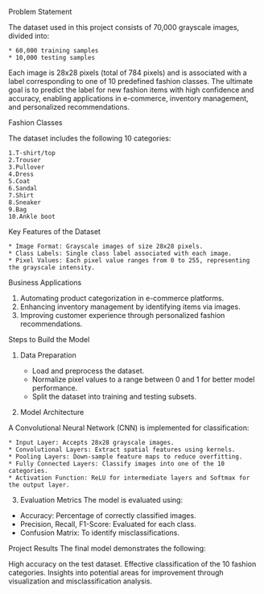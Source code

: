 Problem Statement

The dataset used in this project consists of 70,000 grayscale images, divided into:

    * 60,000 training samples
    * 10,000 testing samples
Each image is 28x28 pixels (total of 784 pixels) and is associated with a label corresponding to one of 10 predefined fashion classes. The ultimate goal is to predict the label for new fashion items with high confidence and accuracy, enabling applications in e-commerce, inventory management, and personalized recommendations.

Fashion Classes

The dataset includes the following 10 categories:

    1.T-shirt/top
    2.Trouser
    3.Pullover
    4.Dress
    5.Coat
    6.Sandal
    7.Shirt
    8.Sneaker
    9.Bag
    10.Ankle boot
Key Features of the Dataset

    * Image Format: Grayscale images of size 28x28 pixels.
    * Class Labels: Single class label associated with each image.
    * Pixel Values: Each pixel value ranges from 0 to 255, representing the grayscale intensity.
Business Applications

1) Automating product categorization in e-commerce platforms.
2) Enhancing inventory management by identifying items via images.
3) Improving customer experience through personalized fashion recommendations.

Steps to Build the Model

1. Data Preparation
    * Load and preprocess the dataset.
    * Normalize pixel values to a range between 0 and 1 for better model performance.
    * Split the dataset into training and testing subsets.

2. Model Architecture

A Convolutional Neural Network (CNN) is implemented for classification:

    * Input Layer: Accepts 28x28 grayscale images.
    * Convolutional Layers: Extract spatial features using kernels.
    * Pooling Layers: Down-sample feature maps to reduce overfitting.
    * Fully Connected Layers: Classify images into one of the 10 categories.
    * Activation Function: ReLU for intermediate layers and Softmax for the output layer.

3. Evaluation Metrics
The model is evaluated using:

* Accuracy: Percentage of correctly classified images.
* Precision, Recall, F1-Score: Evaluated for each class.
* Confusion Matrix: To identify misclassifications.

Project Results
The final model demonstrates the following:

High accuracy on the test dataset.
Effective classification of the 10 fashion categories.
Insights into potential areas for improvement through visualization and misclassification analysis.